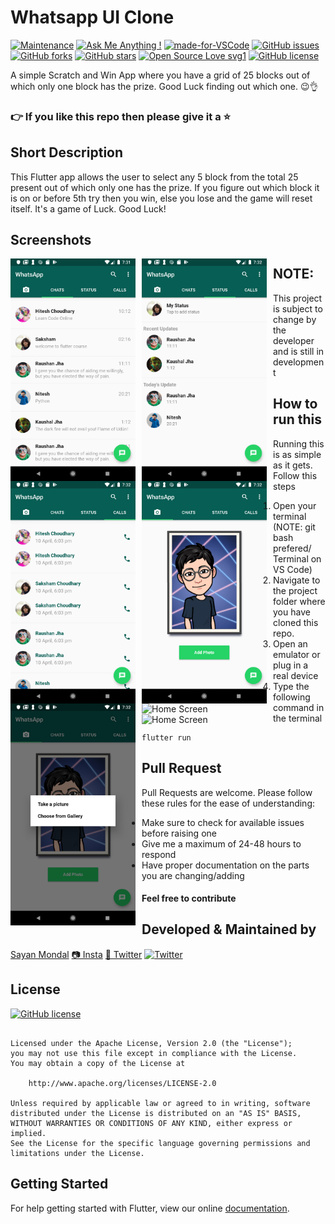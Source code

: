 # Whatsapp UI Clone

[![Maintenance](https://img.shields.io/badge/Maintained%3F-yes-green.svg)](https://GitHub.com/Naereen/StrapDown.js/graphs/commit-activity) [![Ask Me Anything !](https://img.shields.io/badge/Ask%20me-anything-1abc9c.svg)](https://GitHub.com/Naereen/ama) [![made-for-VSCode](https://img.shields.io/badge/Made%20for-VSCode-1f425f.svg)](https://code.visualstudio.com/) [![GitHub issues](https://img.shields.io/github/issues/S-ayanide/Flutter-Whatsapp-UI-Clone.svg)](https://github.com/S-ayanide/Flutter-Whatsapp-UI-Clone/issues) [![GitHub forks](https://img.shields.io/github/forks/S-ayanide/Flutter-Whatsapp-UI-Clone.svg)](https://github.com/S-ayanide/Flutter-Whatsapp-UI-Clone/network) [![GitHub stars](https://img.shields.io/github/stars/S-ayanide/Flutter-Whatsapp-UI-Clone.svg)](https://github.com/S-ayanide/Flutter-Whatsapp-UI-Clone/stargazers) [![Open Source Love svg1](https://badges.frapsoft.com/os/v1/open-source.svg?v=103)](https://github.com/ellerbrock/open-source-badges/)
[![GitHub license](https://img.shields.io/github/license/S-ayanide/Flutter-Whatsapp-UI-Clone.svg?style=for-the-badge)](https://github.com/S-ayanide/Flutter-Whatsapp-UI-Clone/blob/master/LICENSE)

A simple Scratch and Win App where you have a grid of 25 blocks out of which only one block has the prize. Good Luck finding out which one. 😉👌
### 👉 If you like this repo then please give it a ⭐️

## Short Description
This Flutter app allows the user to select any 5 block from the total 25 present out of which only one has the prize. If you figure out which block it is on or before 5th try then you win, else you lose and the game will reset itself. It's a game of Luck. Good Luck!

## Screenshots
<img src="images/Capture1.png"
     alt="Home Screen"
     style="float: left; margin-right: 10px;"
     width="200"/> <img src="images/Capture2.png"
     alt="Home Screen"
     style="float: left; margin-right: 10px;"
     width="200"/> <img src="images/Capture3.png"
     alt="Home Screen"
     style="float: left; margin-right: 10px;"
     width="200"/> <img src="images/Capture4.png"
     alt="Home Screen"
     style="float: left; margin-right: 10px;"
     width="200"/> <img src="images/Capture5.png"
     alt="Home Screen"
     style="float: left; margin-right: 10px;"
     width="200"/> <img src="images/WhatsappChat.gif"
     alt="Home Screen"
     style="float: left; margin-right: 10px;"
     width="200"/> <img src="images/whatsappStatus.gif"
     alt="Home Screen"
     style="float: left; margin-right: 10px;"
     width="200"/>
     
## NOTE:
This project is subject to change by the developer and is still in development

## How to run this
Running this is as simple as it gets. Follow this steps
1. Open your terminal (NOTE: git bash prefered/ Terminal on VS Code)
2. Navigate to the project folder where you have cloned this repo.
3. Open an emulator or plug in a real device
4. Type the following command in the terminal 
     ```
     flutter run
     ```
     
## Pull Request

Pull Requests are welcome. Please follow these rules for the ease of understanding:
* Make sure to check for available issues before raising one
* Give me a maximum of 24-48 hours to respond
* Have proper documentation on the parts you are changing/adding

#### Feel free to contribute

## Developed & Maintained by
[Sayan Mondal](https://github.com/S-ayanide) 
[📷 Insta](https://www.instagram.com/s_ayanide/)
[🐤 Twitter](https://www.instagram.com/s_ayanide/) [![Twitter](https://img.shields.io/twitter/url/https/github.com/S-ayanide/Flutter-Whatsapp-UI-Clone.svg?style=social)](https://twitter.com/intent/tweet?text=Wow:&url=https%3A%2F%2Fgithub.com%2FS-ayanide%2FFlutter-Whatsapp-UI-Clone)

## License 
[![GitHub license](https://img.shields.io/github/license/S-ayanide/Flutter-Whatsapp-UI-Clone.svg?style=for-the-badge)](https://github.com/S-ayanide/Flutter-Whatsapp-UI-Clone/blob/master/LICENSE)
```Copyright 2019 Sayan Mondal

Licensed under the Apache License, Version 2.0 (the "License");
you may not use this file except in compliance with the License.
You may obtain a copy of the License at

    http://www.apache.org/licenses/LICENSE-2.0

Unless required by applicable law or agreed to in writing, software
distributed under the License is distributed on an "AS IS" BASIS,
WITHOUT WARRANTIES OR CONDITIONS OF ANY KIND, either express or implied.
See the License for the specific language governing permissions and
limitations under the License.
```

## Getting Started
For help getting started with Flutter, view our online [documentation](https://flutter.dev/docs).
